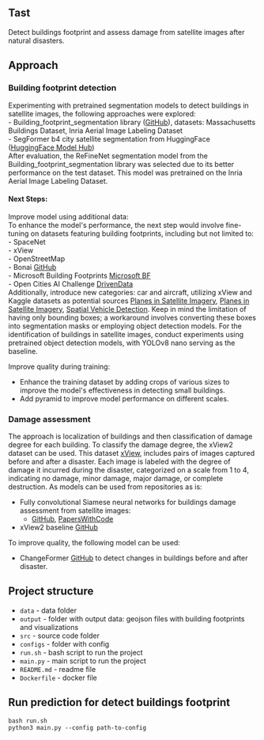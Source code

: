 ## Tast
Detect buildings footprint and assess damage from satellite images after natural disasters.


## Approach

### Building footprint detection
Experimenting with pretrained segmentation models to detect buildings in satellite images, the following approaches 
were explored:\
    - Building_footprint_segmentation library ([GitHub](https://github.com/fuzailpalnak/building-footprint-segmentation)), datasets: Massachusetts Buildings Dataset, Inria Aerial Image Labeling Dataset\
    - SegFormer b4 city satellite segmentation from HuggingFace ([HuggingFace Model Hub](https://huggingface.co/ratnaonline1/segFormer-b4-city-satellite-segmentation-1024x1024))\
   After evaluation, the ReFineNet segmentation model from the Building_footprint_segmentation library 
was selected due to its better performance on the test dataset. This model was pretrained on the 
Inria Aerial Image Labeling Dataset.

#### Next Steps:
Improve model using additional data:\
To enhance the model's performance, the next step would involve fine-tuning on datasets featuring building footprints, 
including but not limited to:\
    - SpaceNet\
    - xView\
    - OpenStreetMap\
    - Bonai [GitHub](https://github.com/jwwangchn/bonai)\
    - Microsoft Building Footprints [Microsoft BF](https://www.microsoft.com/en-us/maps/bing-maps/building-footprints)\
    - Open Cities AI Challenge [DrivenData](https://www.drivendata.org/competitions/60/building-segmentation-disaster-resilience/)\
Additionally, introduce new categories: car and aircraft, utilizing xView and Kaggle datasets 
as potential sources [Planes in Satellite Imagery](https://www.kaggle.com/datasets/aceofspades914/cgi-planes-in-satellite-imagery-w-bboxes/data), 
[Planes in Satellite Imagery](https://www.kaggle.com/datasets/rhammell/planesnet/code), 
[Spatial Vehicle Detection](https://www.kaggle.com/datasets/sadhliroomyprime/spatial-vehicle-detection). Keep in mind the limitation of having only bounding boxes; 
a workaround involves converting these boxes into segmentation masks or employing object detection models.
For the identification of buildings in satellite images, conduct experiments using pretrained object detection models, 
with YOLOv8 nano serving as the baseline.

Improve quality during training:
- Enhance the training dataset by adding crops of various sizes to improve the model's effectiveness in 
detecting small buildings. 
- Add pyramid to improve model performance on different scales.


### Damage assessment
The approach is localization of buildings and then classification of damage degree for each building.
To classify the damage degree, the xView2 dataset can be used. 
This dataset [xView](https://xview2.org/dataset), includes pairs of images captured before and after a disaster. 
Each image is labeled with the degree of damage it incurred during the disaster, categorized on a scale from 1 to 4, 
indicating no damage, minor damage, major damage, or complete destruction.
As models can be used from repositories as is:
- Fully convolutional Siamese neural networks for buildings damage assessment from satellite images:
  - [GitHub](https://github.com/bloodaxe/xview2-solution), [PapersWithCode](https://paperswithcode.com/paper/fully-convolutional-siamese-neural-networks)
- xView2 baseline [GitHub](https://github.com/DIUx-xView/xView2_baseline)

To improve quality, the following model can be used:
- ChangeFormer [GitHub](https://github.com/wgcban/ChangeForm)  to detect changes in buildings before and after disaster.


## Project structure
- `data` - data folder
- `output` - folder with output data: geojson files with building footprints and visualizations
- `src` - source code folder
- `configs` - folder with config 
- `run.sh` - bash script to run the project
- `main.py` - main script to run the project
- `README.md` - readme file
- `Dockerfile` - docker file

## Run prediction for detect buildings footprint
```
bash run.sh
python3 main.py --config path-to-config
```
